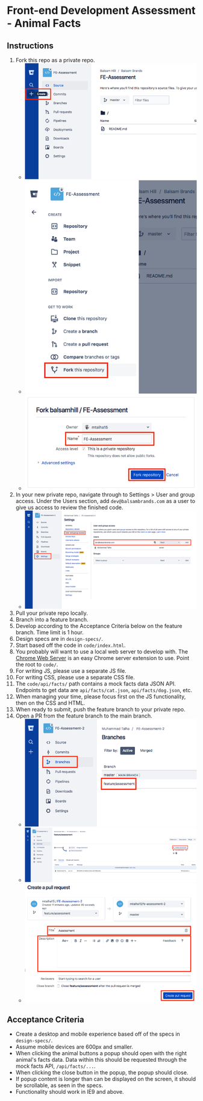 # Front-end Development Assessment - Animal Facts

## Instructions
1. Fork this repo as a private repo.
    - ![Fork 1](instruction-images/1-fork-1.png)
    - ![Fork 2](instruction-images/2-fork-2.png)
    - ![Fork 3](instruction-images/3-fork-3.png)
1. In your new private repo, navigate through to Settings > User and group access. Under the Users section, add `dev@balsambrands.com` as a user to give us access to review the finished code.
    - ![Add User](instruction-images/4-add_user.png)
1. Pull your private repo locally.
1. Branch into a feature branch.
1. Develop according to the Acceptance Criteria below on the feature branch. Time limit is 1 hour.
1. Design specs are in `design-specs/`.
1. Start based off the code in `code/index.html`.
1. You probably will want to use a local web server to develop with. The [Chrome Web Server](https://chrome.google.com/webstore/detail/web-server-for-chrome/ofhbbkphhbklhfoeikjpcbhemlocgigb?hl=en) is an easy Chrome server extension to use. Point the root to `code/`.
1. For writing JS, please use a separate JS file.
1. For writing CSS, please use a separate CSS file.
1. The `code/api/facts/` path contains a mock facts data JSON API. Endpoints to get data are `api/facts/cat.json`, `api/facts/dog.json`, etc.
1. When managing your time, please focus first on the JS functionality, then on the CSS and HTML.
1. When ready to submit, push the feature branch to your private repo.
1. Open a PR from the feature branch to the main branch.
    - ![Create PR 1](instruction-images/5-create_pr-1.png)
    - ![Create PR 2](instruction-images/6-create_pr-2.png)
    - ![Create PR 3](instruction-images/7-create_pr-3.png)

## Acceptance Criteria
- Create a desktop and mobile experience based off of the specs in `design-specs/`.
- Assume mobile devices are 600px and smaller.
- When clicking the animal buttons a popup should open with the right animal's facts data. Data within this should be requested through the mock facts API, `/api/facts/...`.
- When clicking the close button in the popup, the popup should close.
- If popup content is longer than can be displayed on the screen, it should be scrollable, as seen in the specs.
- Functionality should work in IE9 and above.